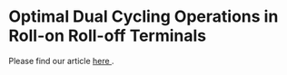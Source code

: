 # Optimal Dual Cycling Operations in Roll-on Roll-off Terminals

Please find our article [here ](https://www.sciencedirect.com/science/article/abs/pii/S1366554522000436).
